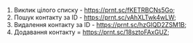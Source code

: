 1. Виклик цілого списку - https://prnt.sc/fKETRBCNs5Go;
2. Пошук контакту за ID - https://prnt.sc/vAhXLTwk4wLW;
3. Видалення контакту за ID - https://prnt.sc/hzGlQD2ZSM1B;
4. Додавання контакту = https://prnt.sc/18sztoFAxGUZ;
